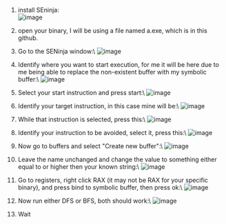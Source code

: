 1. install SEninja:\
![image](https://github.com/Boberttt/Reverse-Engineering/assets/104478197/bca49d5e-9fd1-4e12-aaca-43564ad4c408)

2. open your binary, I will be using a file named a.exe, which is in this github.
3. Go to the SENinja window:\ ![image](https://github.com/Boberttt/Reverse-Engineering/assets/104478197/b57fbff9-8865-4405-a9db-c56cc163cdb8)
4. Identify where you want to start execution, for me it will be here due to me being able to replace the non-existent buffer with my symbolic buffer:\ ![image](https://github.com/Boberttt/Reverse-Engineering/assets/104478197/a2a61320-f30a-45db-858d-2280d8ef1571)
5. Select your start instruction and press start:\ ![image](https://github.com/Boberttt/Reverse-Engineering/assets/104478197/50c15ade-1c14-4bd5-b8ce-01f52d2fac81)
7. Identify your target instruction, in this case mine will be:\ ![image](https://github.com/Boberttt/Reverse-Engineering/assets/104478197/7d2f88f0-8d49-4346-b642-b638287d3f8a)
8. While that instruction is selected, press this:\ ![image](https://github.com/Boberttt/Reverse-Engineering/assets/104478197/62bac00e-4671-433c-9f96-7d879364041d)
9. Identify your instruction to be avoided, select it, press this:\ ![image](https://github.com/Boberttt/Reverse-Engineering/assets/104478197/8f6eb735-1633-40d1-ada0-8c28500fc4be)
10. Now go to buffers and select "Create new buffer":\ ![image](https://github.com/Boberttt/Reverse-Engineering/assets/104478197/f3648c12-f83b-4ab5-bcba-68fc06ad3dfb)
11. Leave the name unchanged and change the value to something either equal to or higher then your known string:\ ![image](https://github.com/Boberttt/Reverse-Engineering/assets/104478197/58e732cb-823c-4722-a4e1-ae16bb6929d5)
12. Go to registers, right click RAX (it may not be RAX for your specific binary), and press bind to symbolic buffer, then press ok:\ ![image](https://github.com/Boberttt/Reverse-Engineering/assets/104478197/fd36ae32-6fc4-4adc-b633-dcaca4deec49)
13. Now run either DFS or BFS, both should work:\ ![image](https://github.com/Boberttt/Reverse-Engineering/assets/104478197/8bc6f462-bee6-4593-a674-cf1bf08954ec)
14. Wait
